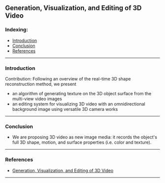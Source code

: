## Generation, Visualization, and Editing of 3D Video

### Indexing:
- [Introduction](#Introduction)
- [Conclusion](#Conclusion)
- [References](#References)

--- 
### Introduction
Contribution:
Following an overview of the real-time 3D shape reconstruction method, we present
- an algorithm of generating texture on the 3D object surface from the multi-view video images
- an editing system for visualizing 3D video with an omnidirectional background image using versatile 3D camera works

---
### Conclusion
- We are proposing 3D video as new image media: it records the object's full 3D shape, motion, and surface properties (i.e. color and texture).

---
### References
- [Generation, Visualization, and Editing of 3D Video](http://vision.kuee.kyoto-u.ac.jp/__STATIC__/japanese/happyou/pdf/Matsuyama_2002_IC_46.pdf)

---
